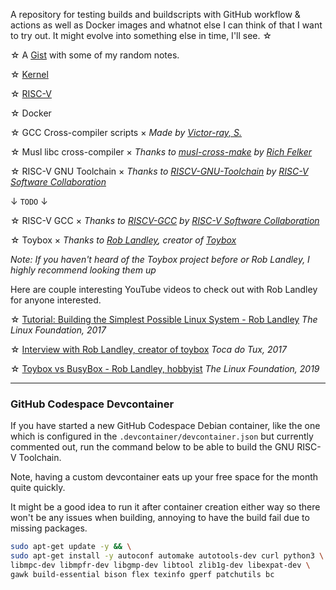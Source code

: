 A repository for testing builds and buildscripts with GitHub workflow & actions as well as Docker images and whatnot else I can think of that I want to try out. It might evolve into something else in time, I'll see. ☆

☆ A [Gist][notes] with some of my random notes.

☆ [Kernel][kernel]

☆ [RISC-V][riscv]

☆ Docker

☆ GCC Cross-compiler scripts × _Made by [Victor-ray, S.][zendai]_

☆ Musl libc cross-compiler × _Thanks to [musl-cross-make][musl-cross-make] by [Rich Felker][richfelker]_

☆ RISC-V GNU Toolchain × _Thanks to [RISCV-GNU-Toolchain][riscv-gnu-toolchain] by [RISC-V Software Collaboration][riscv-collab]_

↓ `TODO` ↓

☆ RISC-V GCC × _Thanks to [RISCV-GCC][riscv-gcc] by [RISC-V Software Collaboration][riscv-collab]_

<!-- ☆ Custom Compiler _(perhaps, we'll see)_ -->

☆ Toybox × _Thanks to [Rob Landley][landley], creator of [Toybox][toybox]_

_Note: If you haven't heard of the Toybox project before or Rob Landley, I highly recommend looking them up_

Here are couple interesting YouTube videos to check out with Rob Landley for anyone interested. 

☆ [Tutorial: Building the Simplest Possible Linux System - Rob Landley][seminarium-2017] _The Linux Foundation, 2017_

☆ [Interview with Rob Landley, creator of toybox][interview-2017] _Toca do Tux, 2017_

☆ [Toybox vs BusyBox - Rob Landley, hobbyist][seminarium-2019] _The Linux Foundation, 2019_

---

### GitHub Codespace Devcontainer

If you have started a new GitHub Codespace Debian container, like the one which is configured in the `.devcontainer/devcontainer.json` but currently commented out, run the command below to be able to build the GNU RISC-V Toolchain. 

Note, having a custom devcontainer eats up your free space for the month quite quickly. 

It might be a good idea to run it after container creation either way so there won't be any issues when building, annoying to have the build fail due to missing packages. 

```bash
sudo apt-get update -y && \
sudo apt-get install -y autoconf automake autotools-dev curl python3 \
libmpc-dev libmpfr-dev libgmp-dev libtool zlib1g-dev libexpat-dev \
gawk build-essential bison flex texinfo gperf patchutils bc
```

<!-- LINKS -->

[kernel]: https://www.kernel.org/

[zendai]: https://github.com/ZendaiOwl

[notes]: https://gist.github.com/ZendaiOwl/14726585a0cb20d2027571de29a1b8d9

[musl-cross-make]: https://github.com/richfelker/musl-cross-make

[richfelker]: https://github.com/richfelker

[riscv]: https://github.com/riscv

[riscv-gcc]: https://github.com/riscv-collab/riscv-gcc

[riscv-gnu-toolchain]: https://github.com/riscv-collab/riscv-gnu-toolchain

[riscv-collab]: https://github.com/riscv-collab

[toybox]: https://github.com/landley/toybox

[landley]: https://github.com/landley

[seminarium-2017]: https://www.youtube.com/watch?v=Sk9TatW9ino

[interview-2017]: https://www.youtube.com/watch?v=j7kk-_uuRFc

[seminarium-2019]: https://www.youtube.com/watch?v=MkJkyMuBm3g

<!-- LINKS END -->
